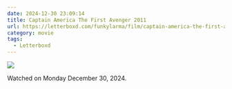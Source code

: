 ```yaml
---
date: 2024-12-30 23:09:14
title: Captain America The First Avenger 2011
url: https://letterboxd.com/funkylarma/film/captain-america-the-first-avenger/
category: movie
tags:
  - Letterboxd
---
```


![](https://a.ltrbxd.com/resized/film-poster/5/0/8/0/9/50809-captain-america-the-first-avenger-0-600-0-900-crop.jpg?v=5a0d520040)

Watched on Monday December 30, 2024.
